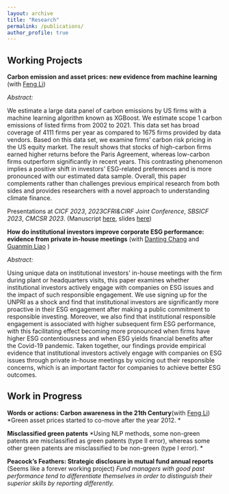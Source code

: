 ```yaml
---
layout: archive
title: "Research"
permalink: /publications/
author_profile: true
---
```


<!-- {% if author.googlescholar %}
  You can also find my articles on <u><a href="{{author.googlescholar}}">my Google Scholar profile</a>.</u>
{% endif %}

{% include base_path %}

{% for post in site.publications reversed %}
  {% include archive-single.html %}
{% endfor %} -->

Working Projects
------

**Carbon emission and asset prices: new evidence from
machine learning** (with [Feng Li](https://en.saif.sjtu.edu.cn/faculty-research/li-feng))

*Abstract:* 

We estimate a large data panel of carbon emissions by US firms with a machine learning algorithm known as XGBoost. We estimate scope 1 carbon emissions of listed firms from 2002 to 2021. This data set has broad coverage of 4111 firms per year as compared to 1675 firms provided by data vendors. Based on this data set, we examine firms’ carbon risk pricing in the US equity market. The result shows that stocks of high-carbon firms earned higher returns before the Paris Agreement, whereas low-carbon firms outperform significantly in recent years. This contrasting phenomenon implies a positive shift in investors' ESG-related preferences and is more pronounced with our estimated data sample. Overall, this paper complements rather than challenges previous empirical research from both sides and provides researchers with a novel approach to understanding climate finance. 

Presentations at *CICF 2023*, *2023CFRI&CIRF Joint Conference*, *SBSICF 2023*, *CMCSR 2023*. (Manuscript [here](https://github.com/thegreenflamingo/academicpages.github.io/blob/master/_publications/carbon.pdf), slides [here](https://github.com/thegreenflamingo/academicpages.github.io/blob/master/_publications/carbon_emission_pre.pdf))




**How do institutional investors improve corporate ESG performance: evidence from private in-house meetings** (with [Danting Chang](https://www.glxy.sdu.edu.cn/info/1091/5914.htm) and [Guanmin Liao](https://en.rmbs.ruc.edu.cn/Faculty/Faculty/allTeacher/22dbcf0d34ad4157bedd814af4b5e70f.htm) )

*Abstract:* 

Using unique data on institutional investors' in-house meetings with the firm during plant or headquarters visits, this paper examines whether institutional investors actively engage with companies on ESG issues and the impact of such responsible engagement. We use signing up for the UNPRI as a shock and find that institutional investors are significantly more proactive in their ESG engagement after making a public commitment to responsible investing. Moreover, we also find that institutional responsible engagement is associated with higher subsequent firm ESG performance, with this facilitating effect becoming more pronounced when firms have higher ESG contentiousness and when ESG yields financial benefits after the Covid-19 pandemic. Taken together, our findings provide empirical evidence that institutional investors actively engage with companies on ESG issues through private in-house meetings by voicing out their responsible concerns, which is an important factor for companies to achieve better ESG outcomes.

<!---(Manuscript [here](https://github.com/thegreenflamingo/academicpages.github.io/blob/master/_publications/rspengg.pdf))-->


Work in Progress
------

**Words or actions: Carbon awareness in the 21th Century**(with [Feng Li](https://en.saif.sjtu.edu.cn/faculty-research/li-feng))
    *Green asset prices started to co-move after the year 2012. *

**Misclassified green patents** 
    *Using NLP methods, some non-green patents are misclassified as green patents (type II error), whereas some other green patents are misclassified to be non-green (type I error). *

**Peacock’s Feathers: Strategic disclosure in mutual fund annual reports** (Seems like a forever working project)
    *Fund managers with good past performance tend to differentiate themselves in order to distinguish their superior skills by reporting differently.*










